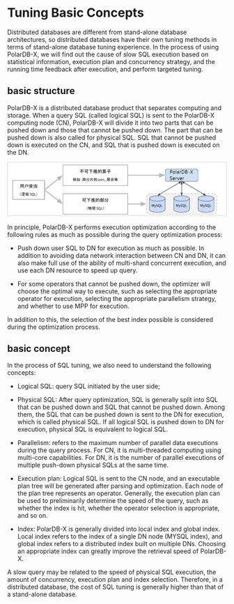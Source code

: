 Tuning Basic Concepts
===========================

Distributed databases are different from stand-alone database architectures, so distributed databases have their own tuning methods in terms of stand-alone database tuning experience. In the process of using PolarDB-X, we will find out the cause of slow SQL execution based on statistical information, execution plan and concurrency strategy, and the running time feedback after execution, and perform targeted tuning.

basic structure
-------------------------

PolarDB-X is a distributed database product that separates computing and storage. When a query SQL (called logical SQL) is sent to the PolarDB-X computing node (CN), PolarDB-X will divide it into two parts that can be pushed down and those that cannot be pushed down. The part that can be pushed down is also called for physical SQL. SQL that cannot be pushed down is executed on the CN, and SQL that is pushed down is executed on the DN.

![Basic Architecture](../images/p332458.png)

In principle, PolarDB-X performs execution optimization according to the following rules as much as possible during the query optimization process:

* Push down user SQL to DN for execution as much as possible. In addition to avoiding data network interaction between CN and DN, it can also make full use of the ability of multi-shard concurrent execution, and use each DN resource to speed up query.

* For some operators that cannot be pushed down, the optimizer will choose the optimal way to execute, such as selecting the appropriate operator for execution, selecting the appropriate parallelism strategy, and whether to use MPP for execution.


In addition to this, the selection of the best index possible is considered during the optimization process.

basic concept
-------------------------

In the process of SQL tuning, we also need to understand the following concepts:

* Logical SQL: query SQL initiated by the user side;

* Physical SQL: After query optimization, SQL is generally split into SQL that can be pushed down and SQL that cannot be pushed down. Among them, the SQL that can be pushed down is sent to the DN for execution, which is called physical SQL. If all logical SQL is pushed down to DN for execution, physical SQL is equivalent to logical SQL.

* Parallelism: refers to the maximum number of parallel data executions during the query process. For CN, it is multi-threaded computing using multi-core capabilities. For DN, it is the number of parallel executions of multiple push-down physical SQLs at the same time.

* Execution plan: Logical SQL is sent to the CN node, and an executable plan tree will be generated after parsing and optimization. Each node of the plan tree represents an operator. Generally, the execution plan can be used to preliminarily determine the speed of the query, such as whether the index is hit, whether the operator selection is appropriate, and so on.

* Index: PolarDB-X is generally divided into local index and global index. Local index refers to the index of a single DN node (MYSQL index), and global index refers to a distributed index built on multiple DNs. Choosing an appropriate index can greatly improve the retrieval speed of PolarDB-X.


A slow query may be related to the speed of physical SQL execution, the amount of concurrency, execution plan and index selection. Therefore, in a distributed database, the cost of SQL tuning is generally higher than that of a stand-alone database.

